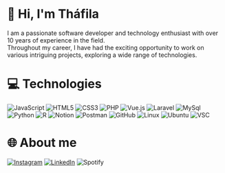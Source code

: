 # 👋 Hi, I'm Tháfila

I am a passionate software developer and technology enthusiast with over 10 years of experience in the field. </br>
Throughout my career, I have had the exciting opportunity to work on various intriguing projects, exploring a wide range of technologies.


# 💻 Technologies
![JavaScript](https://img.shields.io/badge/javascript-%23323330.svg?style=for-the-badge&logo=javascript&logoColor=%23F7DF1E)  ![HTML5](https://img.shields.io/badge/html5-%23E34F26.svg?style=for-the-badge&logo=html5&logoColor=white) ![CSS3](https://img.shields.io/badge/css3-%231572B6.svg?style=for-the-badge&logo=css3&logoColor=white) ![PHP](https://img.shields.io/badge/PHP-777BB4?style=for-the-badge&logo=php&logoColor=white)  ![Vue.js](https://img.shields.io/badge/vuejs-%2335495e.svg?style=for-the-badge&logo=vuedotjs&logoColor=%234FC08D) ![Laravel](https://img.shields.io/badge/Laravel-FF2D20?style=for-the-badge&logo=laravel&logoColor=white)   ![MySql](https://img.shields.io/badge/MySQL-00000F?style=for-the-badge&logo=mysql&logoColor=white) ![Python](https://img.shields.io/badge/Python-14354C?style=for-the-badge&logo=python&logoColor=white) ![R](https://img.shields.io/badge/R-276DC3?style=for-the-badge&logo=r&logoColor=white)  ![Notion](https://img.shields.io/badge/Notion-%23000000.svg?style=for-the-badge&logo=notion&logoColor=white)  ![Postman](https://img.shields.io/badge/Postman-FF6C37?style=for-the-badge&logo=postman&logoColor=white) ![GitHub](https://img.shields.io/badge/GitHub-100000?style=for-the-badge&logo=github&logoColor=white) ![Linux](https://img.shields.io/badge/Linux-FCC624?style=for-the-badge&logo=linux&logoColor=black) ![Ubuntu](https://img.shields.io/badge/Ubuntu-E95420?style=for-the-badge&logo=ubuntu&logoColor=white) ![VSC](https://img.shields.io/badge/Visual_Studio_Code-0078D4?style=for-the-badge&logo=visual%20studio%20code&logoColor=white)

# 🌐 About me
[![Instagram](https://img.shields.io/badge/Instagram-E4405F?style=for-the-badge&logo=instagram&logoColor=white)](https://instagram.com/thafilakf) [![LinkedIn](https://img.shields.io/badge/LinkedIn-0077B5?style=for-the-badge&logo=linkedin&logoColor=white)](https://linkedin.com/in/thafilakf) ![Spotify](https://img.shields.io/badge/Spotify-1ED760?&style=for-the-badge&logo=spotify&logoColor=white)

